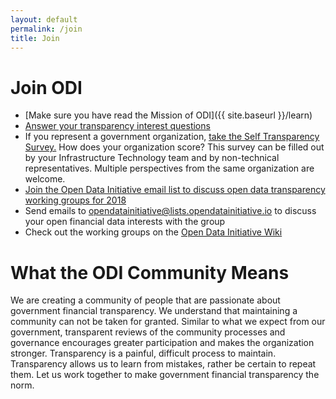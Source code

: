 ```yaml
---
layout: default
permalink: /join
title: Join
---
```


# Join ODI
* [Make sure you have read the Mission of ODI]({{ site.baseurl }}/learn)
* [Answer your transparency interest questions](https://www.surveymonkey.com/r/L9HS2S8)
* If you represent a government organization, [take the Self Transparency Survey.](https://www.surveymonkey.com/r/LSJSQLK) How does your organization score? This survey can be filled out by your Infrastructure Technology team and by non-technical representatives. Multiple perspectives from the same organization are welcome.
* [Join the Open Data Initiative email list to discuss open data transparency working groups for 2018](https://lists.opendatainitiative.io/mailman/listinfo/opendatainitiative)
* Send emails to [opendatainitiative@lists.opendatainitiative.io](mailto:opendatainitiative@lists.opendatainitiative.io) to discuss your open financial data interests with the group
* Check out the working groups on the [Open Data Initiative Wiki](http://wiki.opendatainitiative.io/)

# What the ODI Community Means
We are creating a community of people that are passionate about government financial transparency. We understand that maintaining a community can not be taken for granted. Similar to what we expect from our government, transparent reviews of the community processes and governance encourages greater participation and makes the organization stronger. Transparency is a painful, difficult process to maintain. Transparency allows us to learn from mistakes, rather be certain to repeat them. Let us work together to make government financial transparency the norm.
